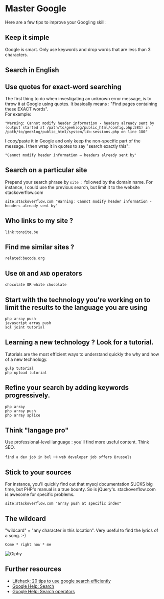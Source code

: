 # Master Google

Here are a few tips to improve your Googling skill:

## Keep it simple
Google is smart.  Only use keywords and drop words that are less than 3 characters.

## Search in English

## Use quotes for exact-word searching
The first thing to do when investigating an unknown error message, is to throw it at Google using quotes. It basically means : "Find pages containing these EXACT words".  
For example:

```
"Warning: Cannot modify header information - headers already sent by (output started at /path/to/geeklog/public_html/config.php:581) in /path/to/geeklog/public_html/system/lib-sessions.php on line 180"
```

I copy/paste it in Google and only keep the non-specific part of the message. I then wrap it in quotes to say "search exactly this": 

```"Cannot modify header information – headers already sent by"```

## Search on a particular site
Prepend your search phrase by  `site :` followed by the domain name. 
For instance, I could use the previous search, but limit it to the website stackoverflow.com

```
site:stackoverflow.com "Warning: Cannot modify header information - headers already sent by"
```

## Who links to my site ?

```
link:tonsite.be
```

## Find me similar sites ?

```
related:becode.org

```

## Use `OR` and `AND` operators
```
chocolate OR white chocolate
```

## Start with the technology you're working on to limit the results to the language you are using

```
php array push  
javascript array push  
sql joint tutorial  
```

## Learning a new technology ? Look for a tutorial.
Tutorials are the most efficient ways to understand quickly the why and how of a new technology.

```
gulp tutorial     
php upload tutorial  
```

## Refine your search by adding keywords progressively.


```
php array
php array push
php array splice
```

## Think "langage pro"

Use professional-level language : you'll find more useful content. Think SEO.

`find a dev job in bxl` —> `web developer job offers Brussels`

## Stick to your sources
For instance, you'll quickly find out that mysql documentation SUCKS big time, but PHP's manual is a true bounty. So is jQuery's. stackoverflow.com is awesome for specific problems.

```
site:stackoverflow.com "array push at specific index"
```

## The wildcard
"wildcard" = "any character in this location".
Very useful to find the lyrics of a song. :-)

```
Come * right now * me
```

![Giphy](https://media1.giphy.com/media/vxRJWOAghqjXG/giphy.gif)

## Further resources

- [Lifehack: 20 tips to use google search efficiently](http://www.lifehack.org/articles/technology/20-tips-use-google-search-efficiently.html)
- [Google Help: Search](https://support.google.com/websearch/answer/134479?hl=en)  
- [Google Help: Search operators](https://support.google.com/websearch/answer/2466433)  

